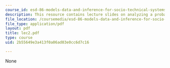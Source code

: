 ```yaml
---
course_id: esd-86-models-data-and-inference-for-socio-technical-systems-spring-2007
description: This resource contains lecture slides on analyzing a probability problem.
file_location: /coursemedia/esd-86-models-data-and-inference-for-socio-technical-systems-spring-2007/2b55649e3a413f0a06ad03e0cc6d7c16_lec2.pdf
file_type: application/pdf
layout: pdf
title: lec2.pdf
type: course
uid: 2b55649e3a413f0a06ad03e0cc6d7c16

---
```

None